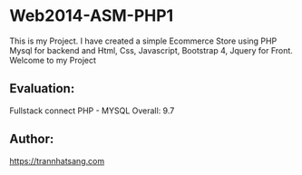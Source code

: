 # Web2014-ASM-PHP1
This is my Project. I have created a simple Ecommerce Store using PHP Mysql for backend and Html, Css, Javascript, Bootstrap 4, Jquery for Front. Welcome to my Project

## Evaluation:
Fullstack connect PHP - MYSQL
Overall: 9.7

## Author:
https://trannhatsang.com 
